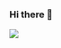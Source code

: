 ### Hi there 👋

<img align="center" src="https://github-readme-stats.vercel.app/api?username=Wings236&show_icons=true&hide_title=true&theme=tokyonight&&hide_border=true" /> 

<!--
**Wings236/Wings236** is a ✨ _special_ ✨ repository because its `README.md` (this file) appears on your GitHub profile.
https://profile-counter.glitch.me/Wings236/count.svg
Here are some ideas to get you started:

- 🔭 I’m currently working on ...
- 🌱 I’m currently learning ...
- 👯 I’m looking to collaborate on ...
- 🤔 I’m looking for help with ...
- 💬 Ask me about ...
- 📫 How to reach me: ...
- 😄 Pronouns: ...
- ⚡ Fun fact: ...
-->
